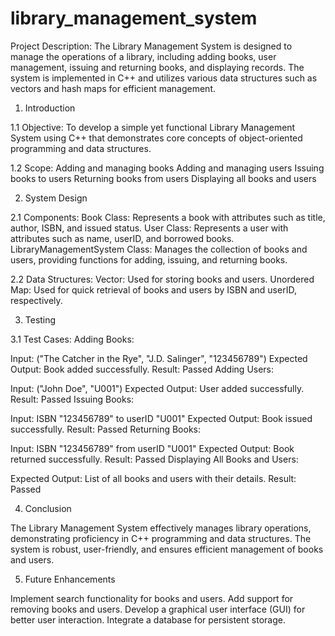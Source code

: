 # library_management_system
Project Description:
The Library Management System is designed to manage the operations of a library, including adding books, user management, issuing and returning books, and displaying records. The system is implemented in C++ and utilizes various data structures such as vectors and hash maps for efficient management.


1. Introduction

1.1 Objective:
To develop a simple yet functional Library Management System using C++ that demonstrates core concepts of object-oriented programming and data structures.

1.2 Scope:
Adding and managing books
Adding and managing users
Issuing books to users
Returning books from users
Displaying all books and users


2. System Design

2.1 Components:
Book Class: Represents a book with attributes such as title, author, ISBN, and issued status.
User Class: Represents a user with attributes such as name, userID, and borrowed books.
LibraryManagementSystem Class: Manages the collection of books and users, providing functions for adding, issuing, and returning books.

2.2 Data Structures:
Vector: Used for storing books and users.
Unordered Map: Used for quick retrieval of books and users by ISBN and userID, respectively.


3. Testing

3.1 Test Cases:
Adding Books:

Input: ("The Catcher in the Rye", "J.D. Salinger", "123456789")
Expected Output: Book added successfully.
Result: Passed
Adding Users:

Input: ("John Doe", "U001")
Expected Output: User added successfully.
Result: Passed
Issuing Books:

Input: ISBN "123456789" to userID "U001"
Expected Output: Book issued successfully.
Result: Passed
Returning Books:

Input: ISBN "123456789" from userID "U001"
Expected Output: Book returned successfully.
Result: Passed
Displaying All Books and Users:

Expected Output: List of all books and users with their details.
Result: Passed


4. Conclusion

The Library Management System effectively manages library operations, demonstrating proficiency in C++ programming and data structures. The system is robust, user-friendly, and ensures efficient management of books and users.


5. Future Enhancements

Implement search functionality for books and users.
Add support for removing books and users.
Develop a graphical user interface (GUI) for better user interaction.
Integrate a database for persistent storage.



